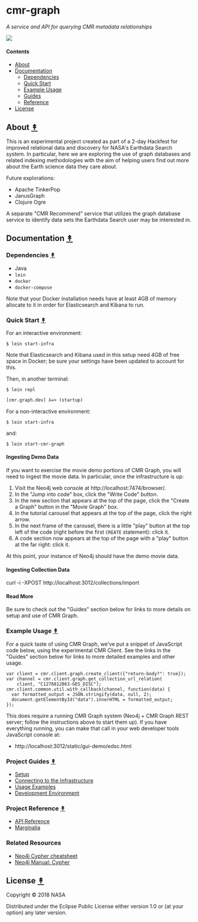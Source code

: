 # cmr-graph

*A service and API for querying CMR metadata relationships*

[![][logo]][logo]


#### Contents

* [About](#about-)
* [Documentation](#documentation-)
  * [Dependencies](#dependencies-)
  * [Quick Start](#quick-start-)
  * [Example Usage](#example-usage-)
  * [Guides](#guides-)
  * [Reference](#reference-)
* [License](#license-)


## About [&#x219F;](#contents)

This is an experimental project created as part of a 2-day Hackfest for
improved relational data and discovery for NASA's Earthdata Search system.
In particular, here we are exploring the use of graph databases and related
indexing methodologies with the aim of helping users find out more about the
Earth science data they care about.

Future explorations:

* Apache TinkerPop
* JanusGraph
* Clojure Ogre

A separate "CMR Recommend" service that utilizes the graph database service
to identify data sets the Earthdata Search user may be interested in.


## Documentation [&#x219F;](#contents)

### Dependencies [&#x219F;](#contents)

* Java
* `lein`
* `docker`
* `docker-compose`

Note that your Docker installation needs have at least 4GB of memory allocate
to it in order for Elasticsearch and Kibana to run.


### Quick Start [&#x219F;](#contents)

For an interactive environment:
```
$ lein start-infra
```

Note that Elasticsearch and Kibana used in this setup need 4GB of free space
in Docker; be sure your settings have been updated to account for this.

Then, in another terminal:
```
$ lein repl
```
```clj
[cmr.graph.dev] λ=> (startup)
```

For a non-interactive environment:
```
$ lein start-infra
```
and:
```
$ lein start-cmr-graph
```

#### Ingesting Demo Data

If you want to exercise the movie demo portions of CMR Graph, you will need to
ingest the movie data. In particular, once the infrastructure is up:

1. Visit the Neo4j web console at http://localhost:7474/browser/.
1. In the "Jump into code" box, click the "Write Code" button.
1. In the new section that appears at the top of the page, click the "Create
   a Graph" button in the "Movie Graph" box.
1. In the tutorial carousel that appears at the top of the page, click the
   right arrow.
1. In the next frame of the carousel, there is a little "play" button at the
   top left of the code (right before the first `CREATE` statement): click it.
1. A code section now appears at the top of the page with a "play" button at
   the far right: click it.

At this point, your instance of Neo4j should have the demo movie data.

#### Ingesting Collection Data

curl -i -XPOST http://localhost:3012/collections/import

#### Read More

Be sure to check out the "Guides" section below for links to more details on
setup and use of CMR Graph.


### Example Usage [&#x219F;](#contents)

For a quick taste of using CMR Graph, we've put a snippet of JavaScript code
below, using the experimental CMR Client. See the links in the "Guides"
section below for links to more detailed examples and other usage.

```
var client = cmr.client.graph.create_client({"return-body?": true});
var channel = cmr.client.graph.get_collection_url_relation(
	client, "C1276812863-GES_DISC");
cmr.client.common.util.with_callback(channel, function(data) {
  var formatted_output = JSON.stringify(data, null, 2);
  document.getElementById("data").innerHTML = formatted_output;
});
```

This does require a running CMR Graph system (Neo4j + CMR Graph REST
server; follow the instructions above to start them up). If you have
everything running, you can make that call in your web developer tools
JavaScript console at:

* http://localhost:3012/static/gui-demo/edsc.html


### Project Guides [&#x219F;](#contents)

* [Setup][setup-docs]
* [Connecting to the Infrastructure][connecting-docs]
* [Usage Examples][usage-docs]
* [Development Environment][dev-docs]


### Project Reference [&#x219F;](#contents)

* [API Reference][api-docs]
* [Marginalia][marginalia-docs]


### Related Resources

* [Neo4j Cypher cheatsheet][cheatsheet]
* [Neo4j Manual: Cypher][cypher]


## License [&#x219F;](#contents)

Copyright © 2018 NASA

Distributed under the Eclipse Public License either version 1.0 or (at
your option) any later version.


<!-- Named page links below: /-->

[logo]: https://avatars2.githubusercontent.com/u/32934967?s=200&v=4
[api-docs]: http://cmr-exchange.github.io/cmr-graph/current/
[marginalia-docs]: http://cmr-exchange.github.io/cmr-graph/current/marginalia.html
[setup-docs]: http://cmr-exchange.github.io/cmr-graph/current/0500-setup.html
[connecting-docs]: http://cmr-exchange.github.io/cmr-graph/current/0750-connecting.html
[usage-docs]: http://cmr-exchange.github.io/cmr-graph/current/1000-usage.html
[dev-docs]: http://cmr-exchange.github.io/cmr-graph/current/2000-dev.html
[cypher]: https://neo4j.com/docs/developer-manual/current/cypher/
[cheatsheet]: https://neo4j.com/docs/cypher-refcard/current/
